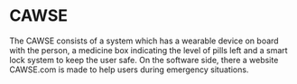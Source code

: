 # CAWSE
The CAWSE consists of a system which has a wearable device on board with the person, a medicine box indicating the level of pills left and a smart lock system to keep the user safe. On the software side, there a website CAWSE.com is made to help users during emergency situations.
